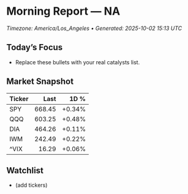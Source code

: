 # Morning Report — NA
_Timezone: America/Los_Angeles • Generated: 2025-10-02 15:13 UTC_

## Today’s Focus
- Replace these bullets with your real catalysts list.

## Market Snapshot
| Ticker | Last | 1D % |
|---|---:|---:|
| SPY | 668.45 | +0.34% |
| QQQ | 603.25 | +0.48% |
| DIA | 464.26 | +0.11% |
| IWM | 242.49 | +0.22% |
| ^VIX | 16.29 | +0.06% |

## Watchlist
- (add tickers)
